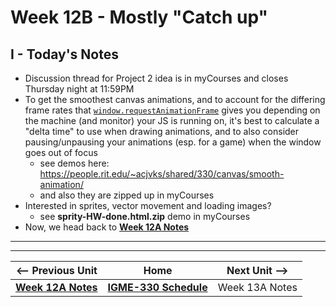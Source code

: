 # Week 12B - Mostly "Catch up"

## I - Today's Notes
- Discussion thread for Project 2 idea is in myCourses and closes Thursday night at 11:59PM
- To get the smoothest canvas animations, and to account for the differing frame rates that [`window.requestAnimationFrame`](https://developer.mozilla.org/en-US/docs/Web/API/window/requestAnimationFrame) gives you depending on the machine (and monitor) your JS is running on, it's best to calculate a "delta time" to use when drawing animations, and to also consider pausing/unpausing your animations (esp. for a game) when the window goes out of focus
  - see demos here: https://people.rit.edu/~acjvks/shared/330/canvas/smooth-animation/
  - and also they are zipped up in myCourses
- Interested in sprites, vector movement and loading images?
  - see **sprity-HW-done.html.zip** demo in myCourses
- Now, we head back to  [**Week 12A Notes**](12A.md) 

<hr><hr>

| <-- Previous Unit | Home | Next Unit -->
| --- | --- | --- 
| [**Week 12A Notes**](12A.md)     |  [**IGME-330 Schedule**](../schedule.md) | Week 13A Notes
